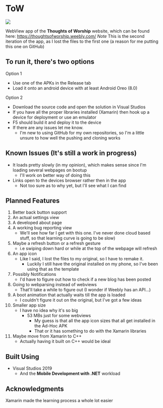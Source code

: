 # ToW

![](https://i.ibb.co/HzPkvZT/To-W-preview.png)

WebView app of the **Thoughts of Worship** website, which can be found here: https://thoughtsofworship.weebly.com/
*Note* This is the second iteration of the app, as I lost the files to the first one (a reason for me putting this one on GitHub)

## To run it, there's two options
Option 1
* Use one of the APKs in the Release tab
* Load it onto an android device with at least Android Oreo (8.0)

Option 2
* Download the source code and open the solution in Visual Studios
* If you have all the proper libraries installed (Xamarin) then hook up a device for deployment or use an emulator
* F5 should build it and deploy it to the device
* If there are any issues let me know. 
  - I'm new to using GitHub for my own repositories, so I'm a little unsure to how well the pushing and cloning works
      
## Known Issues (It's still a work in progress)
* It loads pretty slowly (in my opinion), which makes sense since I'm loading several webpages on bootup
   - I'll work on better way of doing this
* Links open to the devices browser rather then in the app
   - Not too sure as to why yet, but I'll see what I can find
  
## Planned Features
1. Better back button support
2. An actual settings view
3. A developed about page
4. A working bug reporting view
   - We'll see how far I get with this one. I've never done cloud based stuff, so that learning curve is going to be slow)
5. Maybe a refresh button or a refresh gesture 
   - i.e swiping down hard or while at the top of the webpage will refresh
6. An app icon
    - Like I said, I lost the files to my original, so I have to remake it. 
      - Luckily I still have the original installed on my phone, so I've been using that as the template
7. Possibly Notifications
   - I'd have to figure out how to check if a new blog has been posted
8. Going to webparsing instead of webviews
   - That'll take a while to figure out (I wonder if Weebly has an API...)
9. A boot animation that actually waits till the app is loaded
   - I couldn't figure it out on the original, but I've got a few ideas
10. Smaller app size
    - I have no idea why it's so big
      - 53 MBs just for some webviews
        - My guess is that all the app icon sizes that all get installed in the Ad-Hoc APK
        - That or it has something to do with the Xamarin libraries
11. Maybe move from Xamarin to C++
    - Actually having it built on C++ would be ideal
    
    
## Built Using
* Visual Studios 2019
  - And the **Mobile Development with .NET** workload

## Acknowledgments
  Xamarin made the learning process a whole lot easier
